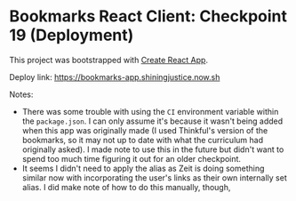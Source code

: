 # Bookmarks React Client: Checkpoint 19 (Deployment)

This project was bootstrapped with [Create React App](https://github.com/facebook/create-react-app).

Deploy link: https://bookmarks-app.shiningjustice.now.sh

Notes: 
* There was some trouble with using the `CI` environment variable within the `package.json`. I can only assume it's because it wasn't being added when this app was originally made (I used Thinkful's version of the bookmarks, so it may not up to date with what the curriculum had originally asked). I made note to use this in the future but didn't want to spend too much time figuring it out for an older checkpoint. 
* It seems I didn't need to apply the alias as Zeit is doing something similar now with incorporating the user's links as their own internally set alias. I did make note of how to do this manually, though,
